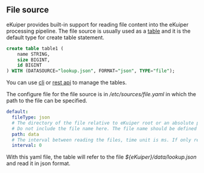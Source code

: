 ## File source

eKuiper provides built-in support for reading file content into the eKuiper processing pipeline. The file source is usually used as a [table](../../../sqls/tables.md) and it is the default type for create table statement.

```sql
create table table1 (
    name STRING,
    size BIGINT,
    id BIGINT
) WITH (DATASOURCE="lookup.json", FORMAT="json", TYPE="file");
```

You can use [cli](../../../operation/cli/tables.md) or [rest api](../../../operation/restapi/tables.md) to manage the tables.

The configure file for the file source is in */etc/sources/file.yaml* in which the path to the file can be specified.

```yaml
default:
  fileType: json
  # The directory of the file relative to eKuiper root or an absolute path.
  # Do not include the file name here. The file name should be defined in the stream data source
  path: data
  # The interval between reading the files, time unit is ms. If only read once, set it to 0
  interval: 0
```

With this yaml file, the table will refer to the file *${eKuiper}/data/lookup.json* and read it in json format.